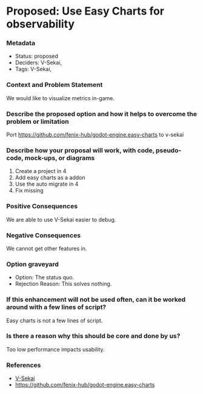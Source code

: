 # Proposed: Use Easy Charts for observability

### Metadata

- Status: proposed <!-- draft | proposed | rejected | accepted | deprecated | superseded by -->
- Deciders: V-Sekai,
- Tags: V-Sekai,


### Context and Problem Statement

We would like to visualize metrics in-game.

### Describe the proposed option and how it helps to overcome the problem or limitation

Port https://github.com/fenix-hub/godot-engine.easy-charts to v-sekai

### Describe how your proposal will work, with code, pseudo-code, mock-ups, or diagrams

1. Create a project in 4
2. Add easy charts as a addon
3. Use the auto migrate in 4
4. Fix missing

### Positive Consequences

We are able to use V-Sekai easier to debug.

### Negative Consequences

We cannot get other features in.

### Option graveyard

- Option: The status quo. <!-- List the proposed options no longer open for consideration. -->
- Rejection Reason: This solves nothing. <!-- List the reasons for the rejection: (the bad traits) -->


### If this enhancement will not be used often, can it be worked around with a few lines of script?

Easy charts is not a few lines of script.

### Is there a reason why this should be core and done by us?

Too low performance impacts usability.

### References

- [V-Sekai](https://v-sekai.org/)
- https://github.com/fenix-hub/godot-engine.easy-charts
